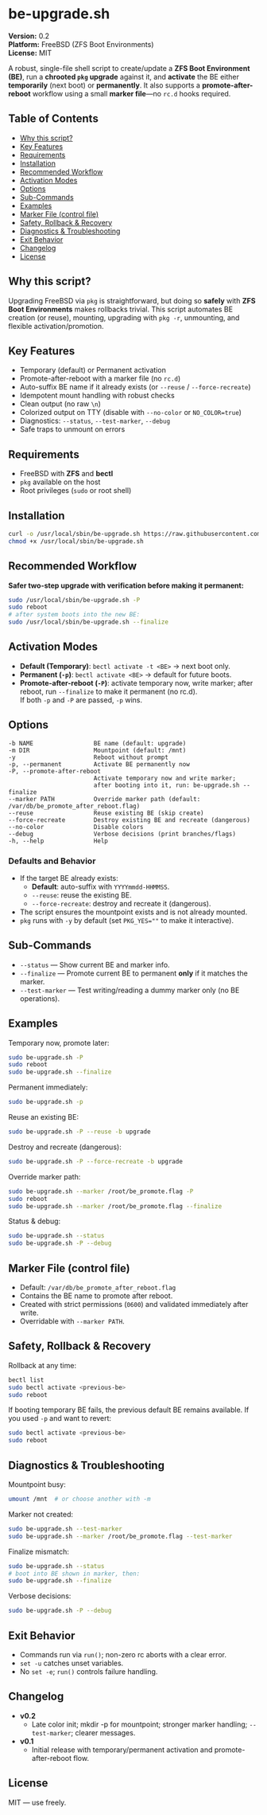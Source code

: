 # be-upgrade.sh

**Version:** 0.2  
**Platform:** FreeBSD (ZFS Boot Environments)  
**License:** MIT

A robust, single-file shell script to create/update a **ZFS Boot Environment (BE)**, run a **chrooted `pkg` upgrade** against it, and **activate** the BE either **temporarily** (next boot) or **permanently**. It also supports a **promote-after-reboot** workflow using a small **marker file**—no `rc.d` hooks required.

## Table of Contents
- [Why this script?](#why-this-script)
- [Key Features](#key-features)
- [Requirements](#requirements)
- [Installation](#installation)
- [Recommended Workflow](#recommended-workflow)
- [Activation Modes](#activation-modes)
- [Options](#options)
- [Sub-Commands](#sub-commands)
- [Examples](#examples)
- [Marker File (control file)](#marker-file-control-file)
- [Safety, Rollback & Recovery](#safety-rollback--recovery)
- [Diagnostics & Troubleshooting](#diagnostics--troubleshooting)
- [Exit Behavior](#exit-behavior)
- [Changelog](#changelog)
- [License](#license)

## Why this script?
Upgrading FreeBSD via `pkg` is straightforward, but doing so **safely** with **ZFS Boot Environments** makes rollbacks trivial. This script automates BE creation (or reuse), mounting, upgrading with `pkg -r`, unmounting, and flexible activation/promotion.

## Key Features
- Temporary (default) or Permanent activation
- Promote-after-reboot with a marker file (no `rc.d`)
- Auto-suffix BE name if it already exists (or `--reuse` / `--force-recreate`)
- Idempotent mount handling with robust checks
- Clean output (no raw `\n`)
- Colorized output on TTY (disable with `--no-color` or `NO_COLOR=true`)
- Diagnostics: `--status`, `--test-marker`, `--debug`
- Safe traps to unmount on errors

## Requirements
- FreeBSD with **ZFS** and **bectl**
- `pkg` available on the host
- Root privileges (`sudo` or root shell)

## Installation
```bash
curl -o /usr/local/sbin/be-upgrade.sh https://raw.githubusercontent.com/<you>/<repo>/main/be-upgrade.sh
chmod +x /usr/local/sbin/be-upgrade.sh
```

## Recommended Workflow
**Safer two-step upgrade with verification before making it permanent:**
```bash
sudo /usr/local/sbin/be-upgrade.sh -P
sudo reboot
# after system boots into the new BE:
sudo /usr/local/sbin/be-upgrade.sh --finalize
```

## Activation Modes
- **Default (Temporary)**: `bectl activate -t <BE>` → next boot only.  
- **Permanent (`-p`)**: `bectl activate <BE>` → default for future boots.  
- **Promote-after-reboot (`-P`)**: activate temporary now, write marker; after reboot, run `--finalize` to make it permanent (no rc.d).  
  If both `-p` and `-P` are passed, `-p` wins.

## Options
```
-b NAME                 BE name (default: upgrade)
-m DIR                  Mountpoint (default: /mnt)
-y                      Reboot without prompt
-p, --permanent         Activate BE permanently now
-P, --promote-after-reboot
                        Activate temporary now and write marker;
                        after booting into it, run: be-upgrade.sh --finalize
--marker PATH           Override marker path (default: /var/db/be_promote_after_reboot.flag)
--reuse                 Reuse existing BE (skip create)
--force-recreate        Destroy existing BE and recreate (dangerous)
--no-color              Disable colors
--debug                 Verbose decisions (print branches/flags)
-h, --help              Help
```

### Defaults and Behavior
- If the target BE already exists:
  - **Default**: auto-suffix with `YYYYmmdd-HHMMSS`.
  - `--reuse`: reuse the existing BE.
  - `--force-recreate`: destroy and recreate it (dangerous).
- The script ensures the mountpoint exists and is not already mounted.
- `pkg` runs with `-y` by default (set `PKG_YES=""` to make it interactive).

## Sub-Commands
- `--status` — Show current BE and marker info.  
- `--finalize` — Promote current BE to permanent **only** if it matches the marker.  
- `--test-marker` — Test writing/reading a dummy marker only (no BE operations).

## Examples
Temporary now, promote later:
```bash
sudo be-upgrade.sh -P
sudo reboot
sudo be-upgrade.sh --finalize
```
Permanent immediately:
```bash
sudo be-upgrade.sh -p
```
Reuse an existing BE:
```bash
sudo be-upgrade.sh -P --reuse -b upgrade
```
Destroy and recreate (dangerous):
```bash
sudo be-upgrade.sh -P --force-recreate -b upgrade
```
Override marker path:
```bash
sudo be-upgrade.sh --marker /root/be_promote.flag -P
sudo reboot
sudo be-upgrade.sh --marker /root/be_promote.flag --finalize
```
Status & debug:
```bash
sudo be-upgrade.sh --status
sudo be-upgrade.sh -P --debug
```

## Marker File (control file)
- Default: `/var/db/be_promote_after_reboot.flag`
- Contains the BE name to promote after reboot.
- Created with strict permissions (`0600`) and validated immediately after write.
- Overridable with `--marker PATH`.

## Safety, Rollback & Recovery
Rollback at any time:
```bash
bectl list
sudo bectl activate <previous-be>
sudo reboot
```
If booting temporary BE fails, the previous default BE remains available.
If you used `-p` and want to revert:
```bash
sudo bectl activate <previous-be>
sudo reboot
```

## Diagnostics & Troubleshooting
Mountpoint busy:
```bash
umount /mnt  # or choose another with -m
```
Marker not created:
```bash
sudo be-upgrade.sh --test-marker
sudo be-upgrade.sh --marker /root/be_promote.flag --test-marker
```
Finalize mismatch:
```bash
sudo be-upgrade.sh --status
# boot into BE shown in marker, then:
sudo be-upgrade.sh --finalize
```
Verbose decisions:
```bash
sudo be-upgrade.sh -P --debug
```

## Exit Behavior
- Commands run via `run()`; non-zero rc aborts with a clear error.
- `set -u` catches unset variables.
- No `set -e`; `run()` controls failure handling.

## Changelog
- **v0.2**
  - Late color init; mkdir -p for mountpoint; stronger marker handling; `--test-marker`; clearer messages.
- **v0.1**
  - Initial release with temporary/permanent activation and promote-after-reboot flow.

## License
MIT — use freely.
